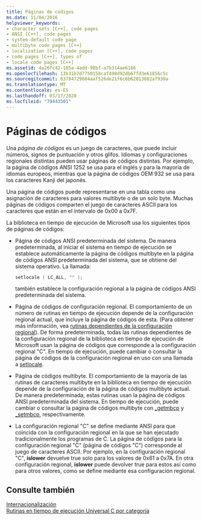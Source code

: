 ```yaml
---
title: Páginas de códigos
ms.date: 11/04/2016
helpviewer_keywords:
- character sets [C++], code pages
- ANSI [C++], code pages
- system-default code page
- multibyte code pages [C++]
- localization [C++], code pages
- code pages [C++], types of
- locale code pages [C++]
ms.assetid: 4a26fc42-185a-4add-98bf-a7b314ae6186
ms.openlocfilehash: 13b31b7d7750158caf498d92db67fd3e61856c5c
ms.sourcegitcommit: 63784729604aaf526de21f6c6b62813882af930a
ms.translationtype: MT
ms.contentlocale: es-ES
ms.lasthandoff: 03/17/2020
ms.locfileid: "79443501"
---
```

# <a name="code-pages"></a>Páginas de códigos

Una *página de códigos* es un juego de caracteres, que puede incluir números, signos de puntuación y otros glifos. Idiomas y configuraciones regionales distintas pueden usar páginas de códigos distintas. Por ejemplo, la página de códigos ANSI 1252 se usa para el inglés y para la mayoría de idiomas europeos, mientras que la página de códigos OEM 932 se usa para los caracteres Kanji del japonés.

Una página de códigos puede representarse en una tabla como una asignación de caracteres para valores multibyte o de un solo byte. Muchas páginas de códigos comparten el juego de caracteres ASCII para los caracteres que están en el intervalo de 0x00 a 0x7F.

La biblioteca en tiempo de ejecución de Microsoft usa los siguientes tipos de páginas de códigos:

- Página de códigos ANSI predeterminada del sistema. De manera predeterminada, al iniciar el sistema en tiempo de ejecución se establece automáticamente la página de códigos multibyte en la página de códigos ANSI predeterminada del sistema, que se obtiene del sistema operativo. La llamada:

    ```C
    setlocale ( LC_ALL, "" );
    ```

   también establece la configuración regional a la página de códigos ANSI predeterminada del sistema.

- Página de códigos de configuración regional. El comportamiento de un número de rutinas en tiempo de ejecución depende de la configuración regional actual, que incluye la página de códigos de esta. (Para obtener más información, vea [rutinas dependientes de la configuración regional](../c-runtime-library/locale.md)). De forma predeterminada, todas las rutinas dependientes de la configuración regional de la biblioteca en tiempo de ejecución de Microsoft usan la página de códigos que corresponde a la configuración regional "C". En tiempo de ejecución, puede cambiar o consultar la página de códigos de la configuración regional en uso con una llamada a [setlocale](../c-runtime-library/reference/setlocale-wsetlocale.md).

- Página de códigos multibyte. El comportamiento de la mayoría de las rutinas de caracteres multibyte en la biblioteca en tiempo de ejecución depende de la configuración de la página de códigos multibyte actual. De manera predeterminada, estas rutinas usan la página de códigos ANSI predeterminada del sistema. En tiempo de ejecución, puede cambiar o consultar la página de códigos multibyte con [_getmbcp](../c-runtime-library/reference/getmbcp.md) y [_setmbcp](../c-runtime-library/reference/setmbcp.md), respectivamente.

- La configuración regional "C" se define mediante ANSI para que coincida con la configuración regional en la que se han ejecutado tradicionalmente los programas de C. La página de códigos para la configuración regional "C" (página de códigos "C") corresponde al juego de caracteres ASCII. Por ejemplo, en la configuración regional "C", **islower** devuelve true solo para los valores de 0x61 a 0x7A. En otra configuración regional, **islower** puede devolver true para estos así como para otros valores, como se define mediante esa configuración regional.

## <a name="see-also"></a>Consulte también

[Internacionalización](../c-runtime-library/internationalization.md)<br/>
[Rutinas en tiempo de ejecución Universal C por categoría](../c-runtime-library/run-time-routines-by-category.md)<br/>
